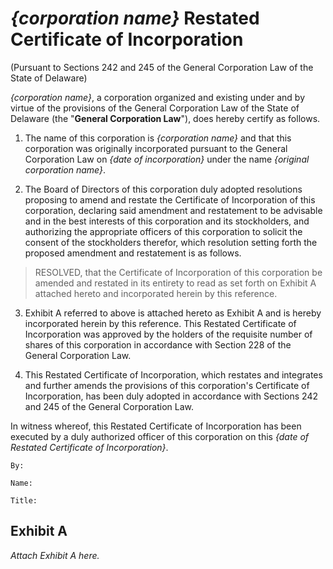 _{corporation name}_ Restated Certificate of Incorporation
==========================================================

(Pursuant to Sections 242 and 245 of the General Corporation Law of the State of Delaware)

_{corporation name}_, a corporation organized and existing under and by virtue of the provisions of the General Corporation Law of the State of Delaware (the "**General Corporation Law**"), does hereby certify as follows.

1. The name of this corporation is _{corporation name}_ and that this corporation was originally incorporated pursuant to the General Corporation Law on _{date of incorporation}_ under the name _{original corporation name}_.

2. The Board of Directors of this corporation duly adopted resolutions proposing to amend and restate the Certificate of Incorporation of this corporation, declaring said amendment and restatement to be advisable and in the best interests of this corporation and its stockholders, and authorizing the appropriate officers of this corporation to solicit the consent of the stockholders therefor, which resolution setting forth the proposed amendment and restatement is as follows.

> RESOLVED, that the Certificate of Incorporation of this corporation be amended and restated in its entirety to read as set forth on Exhibit A attached hereto and incorporated herein by this reference.

3. Exhibit A referred to above is attached hereto as Exhibit A and is hereby incorporated herein by this reference. This Restated Certificate of Incorporation was approved by the holders of the requisite number of shares of this corporation in accordance with Section 228 of the General Corporation Law.

4. This Restated Certificate of Incorporation, which restates and integrates and further amends the provisions of this corporation's Certificate of Incorporation, has been duly adopted in accordance with Sections 242 and 245 of the General Corporation Law.

In witness whereof, this Restated Certificate of Incorporation has been executed by a duly authorized officer of this corporation on this _{date of Restated Certificate of Incorporation}_.

    By:

    Name:

    Title:

Exhibit A
---------

_Attach Exhibit A here._
